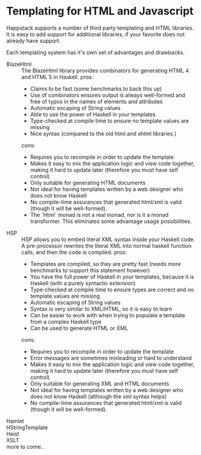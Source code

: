Templating for HTML and Javascript
==================================

Happstack supports a number of third party templating and HTML
libraries. It is easy to add support for additional libraries, if your
favorite does not already have support.

Each templating system has it's own set of advantages and drawbacks.

<dl>
 <dt>BlazeHtml</dt>
   <dd>The BlazeHtml library provides combinators for generating HTML 4 and HTML 5 in Haskell.
    pros:
     <ul>
      <li>Claims to be fast (some benchmarks to back this up)</li>
      <li>Use of combinators ensures output is always well-formed and free of typos in the names of elements and attributes</li>
      <li>Automatic escaping of String values</li>
      <li>Able to use the power of Haskell in your templates</li>
      <li>Type-checked at compile time to ensure no template values are missing</li>
      <li>Nice syntax (compared to the old html and xhtml libraries.)</li>
     </ul>
    cons:
     <ul>
      <li>Requires you to recompile in order to update the template</li>
      <li>Makes it easy to mix the application logic and view code together, making it hard to update later (therefore you must have self control)</li>
      <li>Only suitable for generating HTML documents</li>
      <li>Not ideal for having templates written by a web designer who does not know Haskell</li>
      <li>No compile-time assurances that generated html/xml is valid (though it will be well-formed).</li>
      <li>The `Html` monad is not a real monad, nor is it a monad transformer. This eliminates some advantage usage possibilities.</li>
     </ul>
   </dd>

 <dt>HSP</dt>
   <dd>HSP allows you to embed literal XML syntax inside your Haskell code. A pre-processor rewrites the literal XML into normal haskell function calls, and then the code is compiled.
    pros:
     <ul>
      <li>Templates are compiled, so they are pretty fast (needs more benchmarks to support this statement however)</li>
      <li>You have the full power of Haskell in your templates, because it is Haskell (with a purely syntactic extension)</li>
      <li>Type-checked at compile time to ensure types are correct and no template values are missing</li>
      <li>Automatic escaping of String values</li>
      <li>Syntax is very similar to XML/HTML, so it is easy to learn</li>
      <li>Can be easier to work with when trying to populate a template from a complex Haskell type</li>
      <li>Can be used to generate HTML or XML</li>
     </ul>
    cons:
     <ul>
      <li>Requires you to recompile in order to update the template</li>
      <li>Error messages are sometimes misleading or hard to understand</li>
      <li>Makes it easy to mix the application logic and view code together, making it hard to update later (therefore you must have self control)</li>
      <li>Only suitable for generating XML and HTML documents</li>
      <li>Not ideal for having templates written by a web designer who does not know Haskell (although the xml syntax helps)</li>
      <li>No compile-time assurances that generated html/xml is valid (though it will be well-formed).</li>
     </ul>
   </dd>
  <dt>Hamlet</dt><dd></dd>
  <dt>HStringTemplate</dt><dd></dd>
  <dt>Heist</dt><dd></dd>
  <dt>XSLT</dt><dd></dd>
  <dt>more to come..</dt><dd></dd>
</dl>

